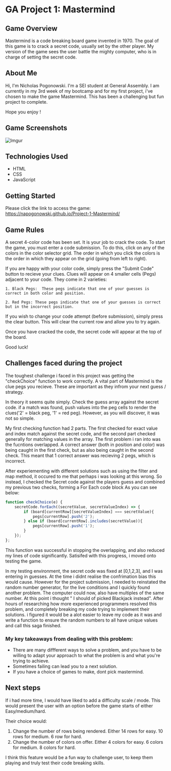 # GA Project 1: **Mastermind**
## Game Overview
Mastermind is a code breaking board game invented in 1970. The goal of this game is to crack a secret code, usually set by the other player. My version of the game sees the user battle the mighty computer, who is in charge of setting the secret code. 

## About Me
Hi, I'm Nicholas Pogonowski. I'm a SEI student at General Assembly. I am currently in my 3rd week of my bootcamp and for my first project, i've chosen to make the game Mastermind.  This has been a challenging but fun project to complete.

 Hope you enjoy !

## Game Screenshots
![Imgur](https://i.imgur.com/lNfptqn.png)


## Technologies Used 
* HTML
* CSS
* JavaScript

## Getting Started 
Please click the link to access the game: https://napogonowski.github.io/Project-1-Mastermind/

## Game Rules 
A secret 4-color code has been set. It is your job to crack the code. To start the game, you must enter a code submission. To do this, click on any of the colors in the color selector grid. The order in which you click the colors is the order in which they appear on the grid (going from left to right). 

If you are happy with your color code, simply press the "Submit Code" button to recieve your clues.  Clues will appear on 4 smaller cells (Pegs) adjacent to your code. They come in 2 varieties:

    1. Black Pegs:  These pegs indicate that one of your guesses is correct in both color and position.

    2. Red Pegs: These pegs indicate that one of your guesses is correct but in the incorrect position.

If you wish to change your code attempt (before submission), simply press the clear button. This will clear the current row and allow you to try again. 

Once you have cracked the code, the secret code will appear at the top of the board. 

Good luck!

## Challenges faced during the project

The toughest challenge i faced in this project was getting the "checkChoice" function to work correctly. A vital part of Mastermind is the clue pegs you recieve. These are important as they infrom your next guess / strategy.  

In theory it seems quite simply. Check the guess array against the secret code. if a match was found, push values into the peg cells to render the clues('2' = black peg, '1' = red peg). However, as you will discover, it was not so simple. 

My first checking function had 2 parts. The first checked for exact value and index match against the secret code, and the second part checked generally for matching values in the array.  The first problem i ran into was the fucntions overlapped. A correct answer (both in position and color) was being caught in the first check, but as also being caught in the second check. This meant that 1 correct answer was recieving 2 pegs, which is incorrect. 

After experiementing with different solutions such as using the filter and map method,  it occured to me that perhaps i was looking at this wrong. So instead, I checked the Secret code against the players guess and combined my previous two checks, forming a For Each code block As you can see below: 

``` JavaScript
function checkChoice(e) {
    secretCode.forEach((secretValue, secretValueIndex) => {
        if (board[currentRow][secretValueIndex] === secretValue){
            pegs[currentRow].push('2');
        } else if (board[currentRow].includes(secretValue)){
            pegs[currentRow].push('1');
        }
    });
};
``` 
This function was successful in stopping the overlapping, and also reduced my lines of code significantly. Satisifed with this progress, i moved onto testing the game. 

 In my testing environment, the secret code was fixed at [0,1,2,3], and I was entering in guesses. At the time i didnt realise the confrimation bias this would cause. However for the project submission, I needed to reinstated the random number generator, for the live conditions and I quickly found another problem. The computer could now, also have multiples of the same number. At this point i thought " I should of picked Blackjack instead". After hours of researching how more experienced programmers resolved this problem, and completely breaking my code trying to implement their solutions. i figured it would be a alot easier to leave my code as it was and  write a function to ensure the random numbers to all have unique values and call this saga finished. 

### My key takeaways from dealing with this problem:
* There are many diffferent ways to solve a problem, and you have to be willing to adapt your approach to what the problem is and what you're trying to achieve.  
* Sometimes failing can lead you to a next solution.
* If you have a choice of games to make, dont pick mastermind.

## Next steps

If i had more time, I would have liked to add a difficulty scale / mode.  This would present the user with an option before the game starts of either Easy/medium/hard.

 Their choice would: 
 1. Change the number of rows being rendered. Either 14 rows for easy. 10 rows for medium.  6 row for hard. 
 2. Change the number of colors on offer. Either 4 colors for easy.  6 colors for medium. 8 colors for hard. 
 
 
 I think this feature would be a fun way to challenge user, to keep them playing and truly test their code breaking skills. 